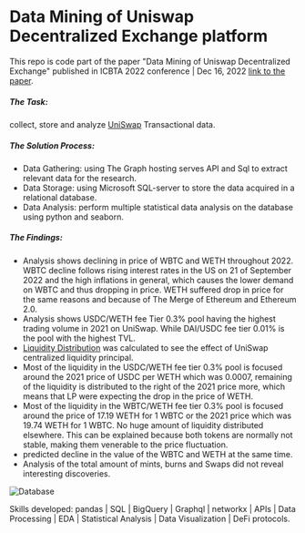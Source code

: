 # Data Mining of Uniswap Decentralized Exchange platform

This repo is code part of the paper "Data Mining of Uniswap Decentralized Exchange" published in ICBTA 2022 conference | Dec 16, 2022 [link to the paper](https://camps.aptaracorp.com/ACM_PMS/PMS/ACM/ICBTA2022/4/bb7bada9-9e86-11ed-a76e-16bb50361d1f/OUT/icbta2022-4.html).

##### The Task:

collect, store and analyze [UniSwap](https://uniswap.org/) Transactional data.

##### The Solution Process:

- Data Gathering: using The Graph hosting serves API and Sql to extract relevant data for the research.
- Data Storage: using Microsoft SQL-server to store the data acquired in a relational database.
- Data Analysis: perform multiple statistical data analysis on the database using python and seaborn. 

##### The Findings:

- Analysis shows declining in price of WBTC and WETH throughout 2022. WBTC decline follows rising interest rates in the US on 21 of September 2022 and the high inflations in general, which causes the lower demand on WBTC and thus dropping in price. WETH suffered drop in price for the same reasons and because of The Merge of Ethereum and Ethereum 2.0.
- Analysis shows USDC/WETH fee Tier 0.3% pool having the highest trading volume in 2021 on UniSwap. While DAI/USDC fee tier 0.01% is the pool with the highest TVL.
- [Liquidity Distribution](https://github.com/FaresGh1997/UniswapV3_DM/blob/main/Source%20Code/LD.ipynb) was calculated to see the effect of UniSwap centralized liquidity principal.
- Most of the liquidity in the USDC/WETH fee tier 0.3% pool is focused around the 2021 price of USDC per WETH which was 0.0007, remaining of the liquidity is distributed to the right of the 2021 price more, which means that LP were expecting the drop in the price of WETH.
- Most of the liquidity in the WBTC/WETH fee tier 0.3% pool is focused around the price of 17.19 WETH for 1 WBTC or the 2021 price which was 19.74 WETH for 1 WBTC. No huge amount of liquidity distributed elsewhere. This can be explained because both tokens are normally not stable, making them venerable to the price fluctuation.
- predicted decline in the value of the WBTC and WETH at the same time.
- Analysis of the total amount of mints, burns and Swaps did not reveal interesting discoveries.

![Database](https://github.com/FaresGh1997/UniswapV3_DM/assets/114985388/83baea0d-6ee6-4595-b83c-742733f8781c)

Skills developed: pandas | SQL | BigQuery | Graphql | networkx | APIs | Data Processing | EDA | Statistical Analysis | Data Visualization | DeFi protocols.




